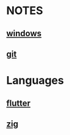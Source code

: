 # NOTES

## [windows](./windows/windows.md)

## [git](./git/git.md)

# Languages

## [flutter](./flutter/flutter.md)

## [zig](./zig/zig.md)
